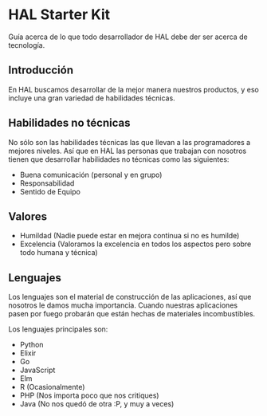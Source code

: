 # HAL Starter Kit

Guía acerca de lo que todo desarrollador de HAL debe der ser acerca de tecnología.

## Introducción

En HAL buscamos desarrollar de la mejor manera nuestros productos, y eso incluye una gran variedad de habilidades técnicas.

## Habilidades no técnicas

No sólo son las habilidades técnicas las que llevan a las programadores a mejores niveles. Así que en HAL las personas que trabajan con nosotros tienen que desarrollar habilidades no técnicas como las siguientes:
  - Buena comunicación (personal y en grupo)
  - Responsabilidad
  - Sentido de Equipo

## Valores

  - Humildad (Nadie puede estar en mejora continua si no es humilde)
  - Excelencia (Valoramos la excelencia en todos los aspectos pero sobre todo humana y técnica)

## Lenguajes

Los lenguajes son el material de construcción de las aplicaciones, así que nosotros le damos mucha importancia. Cuando nuestras aplicaciones pasen por fuego probarán que están hechas de materiales incombustibles.

Los lenguajes principales son:
  - Python
  - Elixir
  - Go
  - JavaScript
  - Elm
  - R (Ocasionalmente)
  - PHP (Nos importa poco que nos critiques)
  - Java (No nos quedó de otra :P, y muy a veces)

